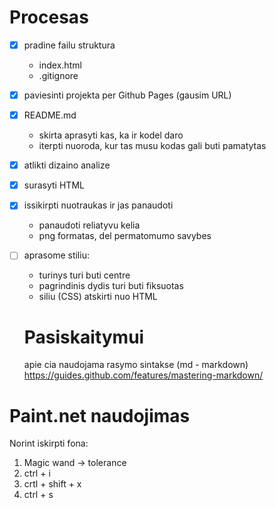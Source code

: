 # Procesas

- [x] pradine failu struktura
    - index.html
    - .gitignore
- [x] paviesinti projekta per Github Pages (gausim URL)
- [x] README.md
  - skirta aprasyti kas, ka ir kodel daro
  - iterpti nuoroda, kur tas musu kodas gali buti pamatytas
- [x] atlikti dizaino analize
- [X] surasyti HTML
- [x] issikirpti nuotraukas ir jas panaudoti
  - panaudoti reliatyvu kelia
  - png formatas, del permatomumo savybes
- [ ] aprasome stiliu:
    - turinys turi buti centre
    - pagrindinis dydis turi buti fiksuotas
    - siliu (CSS) atskirti nuo HTML


    # Pasiskaitymui

    apie cia naudojama rasymo sintakse (md - markdown)
https://guides.github.com/features/mastering-markdown/



# Paint.net naudojimas

Norint iskirpti fona:
1. Magic wand -> tolerance
2. ctrl + i
3. crtl + shift + x
4. ctrl + s
